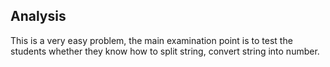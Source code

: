 Analysis
---
This is a very easy problem, the main examination point is to test the students
whether they know how to split string, convert string into number.

